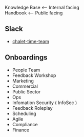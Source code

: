 Knowledge Base <-- Internal facing <br>
Handbook <-- Public facing <br>

## Slack
+ [chalet-time-team](https://madetechteam.slack.com/archives/C03F23K2RL0)

## Onboardings
+ People Team
+ Feedback Workshop
+ Marketing
+ Commercial
+ Public Sector
+ Ops
+ Infomation Security ( InfoSec )
+ Feedback Roleplay
+ Scheduling
+ Agile
+ Compliance
+ Finance
